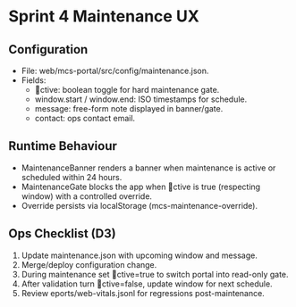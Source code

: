 # Sprint 4 Maintenance UX

## Configuration
- File: web/mcs-portal/src/config/maintenance.json.
- Fields:
  - ctive: boolean toggle for hard maintenance gate.
  - window.start / window.end: ISO timestamps for schedule.
  - message: free-form note displayed in banner/gate.
  - contact: ops contact email.

## Runtime Behaviour
- MaintenanceBanner renders a banner when maintenance is active or scheduled within 24 hours.
- MaintenanceGate blocks the app when ctive is true (respecting window) with a controlled override.
- Override persists via localStorage (mcs-maintenance-override).

## Ops Checklist (D3)
1. Update maintenance.json with upcoming window and message.
2. Merge/deploy configuration change.
3. During maintenance set ctive=true to switch portal into read-only gate.
4. After validation turn ctive=false, update window for next schedule.
5. Review eports/web-vitals.jsonl for regressions post-maintenance.

